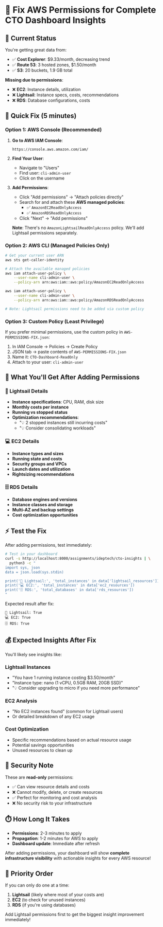 # 🔧 Fix AWS Permissions for Complete CTO Dashboard Insights

## 🎯 **Current Status**
You're getting great data from:
- ✅ **Cost Explorer**: $9.33/month, decreasing trend
- ✅ **Route 53**: 3 hosted zones, $1.50/month
- ✅ **S3**: 20 buckets, 1.9 GB total

**Missing due to permissions**:
- ❌ **EC2**: Instance details, utilization
- ❌ **Lightsail**: Instance specs, costs, recommendations  
- ❌ **RDS**: Database configurations, costs

## 🚀 **Quick Fix (5 minutes)**

### **Option 1: AWS Console (Recommended)**

1. **Go to AWS IAM Console**:
   ```
   https://console.aws.amazon.com/iam/
   ```

2. **Find Your User**:
   - Navigate to "Users"
   - Find user: `cli-admin-user` 
   - Click on the username

3. **Add Permissions**:
   - Click "Add permissions" → "Attach policies directly"
   - Search for and attach these **AWS managed policies**:
     - ✅ `AmazonEC2ReadOnlyAccess`
     - ✅ `AmazonRDSReadOnlyAccess`
   - Click "Next" → "Add permissions"
   
   **Note**: There's no `AmazonLightsailReadOnlyAccess` policy. We'll add Lightsail permissions separately.

### **Option 2: AWS CLI (Managed Policies Only)**

```bash
# Get your current user ARN
aws sts get-caller-identity

# Attach the available managed policies
aws iam attach-user-policy \
    --user-name cli-admin-user \
    --policy-arn arn:aws:iam::aws:policy/AmazonEC2ReadOnlyAccess

aws iam attach-user-policy \
    --user-name cli-admin-user \
    --policy-arn arn:aws:iam::aws:policy/AmazonRDSReadOnlyAccess

# Note: Lightsail permissions need to be added via custom policy
```

### **Option 3: Custom Policy (Least Privilege)**

If you prefer minimal permissions, use the custom policy in `AWS-PERMISSIONS-FIX.json`:

1. In IAM Console → Policies → Create Policy
2. JSON tab → paste contents of `AWS-PERMISSIONS-FIX.json`
3. Name it: `CTO-Dashboard-ReadOnly`
4. Attach to your user: `cli-admin-user`

## 🎉 **What You'll Get After Adding Permissions**

### 🚀 **Lightsail Details**
- **Instance specifications**: CPU, RAM, disk size
- **Monthly costs per instance**
- **Running vs stopped status**
- **Optimization recommendations**:
  - "💡 2 stopped instances still incurring costs"
  - "💡 Consider consolidating workloads"

### 💻 **EC2 Details**
- **Instance types and sizes**
- **Running state and costs**
- **Security groups and VPCs**
- **Launch dates and utilization**
- **Rightsizing recommendations**

### 🗄️ **RDS Details**
- **Database engines and versions**
- **Instance classes and storage**
- **Multi-AZ and backup settings**
- **Cost optimization opportunities**

## ⚡ **Test the Fix**

After adding permissions, test immediately:

```bash
# Test in your dashboard
curl -s http://localhost:8000/assignments/ideptech/cto-insights | \
  python3 -c "
import sys, json
data = json.load(sys.stdin)

print('🚀 Lightsail:', 'total_instances' in data['lightsail_resources'])
print('💻 EC2:', 'total_instances' in data['ec2_resources'])  
print('🗄️ RDS:', 'total_databases' in data['rds_resources'])
"
```

Expected result after fix:
```
🚀 Lightsail: True
💻 EC2: True
🗄️ RDS: True
```

## 💰 **Expected Insights After Fix**

You'll likely see insights like:

### **Lightsail Instances** 
- "You have 1 running instance costing $3.50/month"
- "Instance type: nano (1 vCPU, 0.5GB RAM, 20GB SSD)"
- "💡 Consider upgrading to micro if you need more performance"

### **EC2 Analysis**
- "No EC2 instances found" (common for Lightsail users)
- Or detailed breakdown of any EC2 usage

### **Cost Optimization**
- Specific recommendations based on actual resource usage
- Potential savings opportunities
- Unused resources to clean up

## 🔐 **Security Note**

These are **read-only** permissions:
- ✅ Can view resource details and costs
- ❌ Cannot modify, delete, or create resources
- ✅ Perfect for monitoring and cost analysis
- ❌ No security risk to your infrastructure

## ⏱️ **How Long It Takes**

- **Permissions**: 2-3 minutes to apply
- **Propagation**: 1-2 minutes for AWS to apply
- **Dashboard update**: Immediate after refresh

After adding permissions, your dashboard will show **complete infrastructure visibility** with actionable insights for every AWS resource!

## 🎯 **Priority Order**

If you can only do one at a time:
1. **Lightsail** (likely where most of your costs are)
2. **EC2** (to check for unused instances)
3. **RDS** (if you're using databases)

Add Lightsail permissions first to get the biggest insight improvement immediately!
